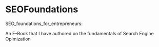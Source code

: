 # SEOFoundations
SEO_foundations_for_entrepreneurs:

An E-Book that I have authored on the fundamentals of Search Engine Opimization
